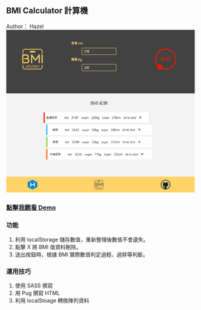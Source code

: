 ## BMI Calculator 計算機
Author： Hazel
![Screen Shot](https://github.com/Hazelwu2/BMI-Calculator/blob/master/screenShot.png?raw=true)

### [點擊我觀看 Demo](https://hazelwu2.github.io/BMI-Calculator/)
### 功能
1. 利用 localStorage 儲存數值，重新整理後數值不會遺失。
2. 點擊 X 將 BMI 值資料刪除。
3. 送出按鈕時，根據 BMI 實際數值判定過輕、過胖等判斷。

### 運用技巧
1. 使用 SASS 撰寫
2. 用 Pug 撰寫 HTML
3. 利用 localStoage 轉換陣列資料


